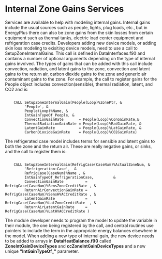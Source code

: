 # Internal Zone Gains Services

Services are available to help with modeling internal gains.  Internal gains include the usual sources such as people, lights, plug loads, etc., but in EnergyPlus there can also be zone gains from the skin losses from certain equipment such as thermal tanks, electric load center equipment and refrigeration case credits.  Developers adding new device models, or adding skin loss modeling to exisiting device models, need to use a call to SetupZoneInternalGains.  This call is defined in DataInterfaces.f90 and contains a number of optional arguments depending on the type of internal gains involved.  The types of gains that can be added with this call include convection, radiation, and latent gains to the zone, convection and latent gains to the return air, carbon dioxide gains to the zone and generic air contaminant gains to the zone.  For example, the call to register gains for the People object includes convection(sensible), thermal radiation, latent, and CO2 and is:

~~~~~~~~~~~~~~~~~~~~

    CALL SetupZoneInternalGain(People(Loop)%ZonePtr, &
         'People', &
         People(Loop)%Name, &
         IntGainTypeOf_People, &
         ConvectionGainRate       = People(Loop)%ConGainRate,&
         ThermalRadiationGainRate = People(Loop)%RadGainRate, &
         LatentGainRate           = People(Loop)%LatGainRate, &
         CarbonDioxideGainRate    = People(Loop)%CO2GainRate)
~~~~~~~~~~~~~~~~~~~~

The refrigerated case model includes terms for sensible and latent gains to both the zone and the return air.  These are really negative gains, or sinks, and the call to register them is:

~~~~~~~~~~~~~~~~~~~~

    CALL SetupZoneInternalGain(RefrigCase(CaseNum)%ActualZoneNum, &
         'Refrigeration:Case',  &
         RefrigCase(CaseNum)%Name , &
         IntGainTypeOf_RefrigerationCase,         &
         ConvectionGainRate          = RefrigCase(CaseNum)%SensZoneCreditRate , &
         ReturnAirConvectionGainRate = RefrigCase(CaseNum)%SensHVACCreditRate , &
         LatentGainRate              = RefrigCase(CaseNum)%LatZoneCreditRate  , &
         ReturnAirLatentGainRate     = RefrigCase(CaseNum)%LatHVACCreditRate )
~~~~~~~~~~~~~~~~~~~~

The module developer needs to program the model to update the variable in their module, the one being registered by the call, and central routines use pointers to include the term in the appropriate energy balances elsewhere in the model.  When adding a new type of internal gain, the new device needs to be added to arrays in **DataHeatBalance.f90** called **ZoneIntGainDeviceTypes** and **ccZoneIntGainDeviceTypes** and a new unique **"IntGainTypeOf_"** parameter.